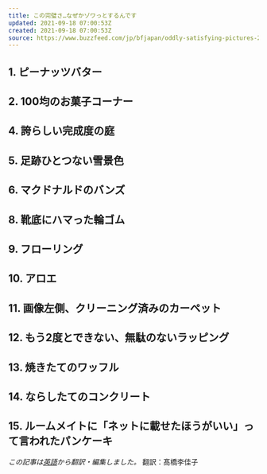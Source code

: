 ```yaml
---
title: この完璧さ…なぜかゾワっとするんです
updated: 2021-09-18 07:00:53Z
created: 2021-09-18 07:00:53Z
source: https://www.buzzfeed.com/jp/bfjapan/oddly-satisfying-pictures-2
---
```


##   1.  ピーナッツバター

##   2.  100均のお菓子コーナー

##   4.  誇らしい完成度の庭

##   5.  足跡ひとつない雪景色

##   6.  マクドナルドのバンズ

##   8.  靴底にハマった輪ゴム

##   9.  フローリング

##   10.  アロエ

##   11.  画像左側、クリーニング済みのカーペット

##   12.  もう2度とできない、無駄のないラッピング

##   13.  焼きたてのワッフル

##   14.  ならしたてのコンクリート

##   15.  ルームメイトに「ネットに載せたほうがいい」って言われたパンケーキ

*この記事は[英語](https://www.buzzfeed.com/sydrobinson1/oddly-satisfying-pictures)から翻訳・編集しました。* 翻訳：髙橋李佳子